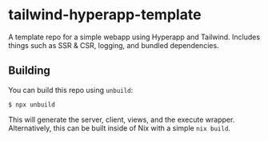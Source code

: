 # tailwind-hyperapp-template

A template repo for a simple webapp using Hyperapp and Tailwind.
Includes things such as SSR & CSR, logging, and bundled dependencies.

## Building

You can build this repo using `unbuild`:

```
$ npx unbuild
```

This will generate the server, client, views, and the execute wrapper.
Alternatively, this can be built inside of Nix with a simple `nix build`.
